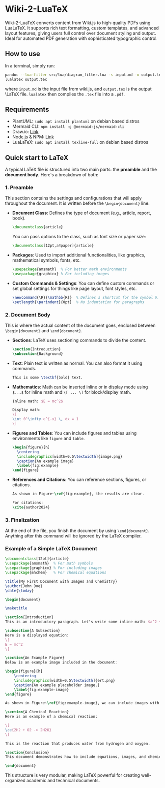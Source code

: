 # Wiki-2-LuaTeX
Wiki-2-LuaTeX converts content from Wiki.js to high-quality PDFs using LuaLaTeX. It supports rich text formatting, custom templates, and advanced layout features, giving users full control over document styling and output. Ideal for automated PDF generation with sophisticated typographic control.

## How to use
In a terminal, simply run:
```sh
pandoc --lua-filter src/lua/diagram_filter.lua -s input.md -o output.tex --pdf-engine=lualatex
lualatex output.tex
```
where `input.md` is the input file from wiki.js, and `output.tex` is the output \LaTeX file.
`lualatex` then compiles the `.tex` file into a `.pdf`.

## Requirements
- PlantUML: `sudo apt install plantuml` on debian based distros
- Mermaid CLI: `npm install -g @mermaid-js/mermaid-cli`
- Draw.io: [Link](https://github.com/jgraph/drawio-desktop/releases/tag/v24.7.17)
- Node.js & NPM: [Link](https://docs.npmjs.com/downloading-and-installing-node-js-and-npm)
- LuaLaTeX: `sudo apt install texlive-full` on debian based distros

## Quick start to LaTeX
A typical LaTeX file is structured into two main parts: the **preamble** and the **document body**. Here's a breakdown of both:

### 1. Preamble
This section contains the settings and configurations that will apply throughout the document. It is written before the `\begin{document}` line.

- **Document Class**: Defines the type of document (e.g., article, report, book).
  ```latex
  \documentclass{article}
  ```
  You can pass options to the class, such as font size or paper size:
  ```latex
  \documentclass[12pt,a4paper]{article}
  ```

- **Packages**: Used to import additional functionalities, like graphics, mathematical symbols, fonts, etc.
  ```latex
  \usepackage{amsmath}  % For better math environments
  \usepackage{graphicx} % For including images
  ```

- **Custom Commands & Settings**: You can define custom commands or set global settings for things like page layout, font styles, etc.
  ```latex
  \newcommand{\R}{\mathbb{R}}  % Defines a shortcut for the symbol ℝ
  \setlength{\parindent}{0pt}  % No indentation for paragraphs
  ```

### 2. Document Body
This is where the actual content of the document goes, enclosed between `\begin{document}` and `\end{document}`.

- **Sections**: LaTeX uses sectioning commands to divide the content.
  ```latex
  \section{Introduction}
  \subsection{Background}
  ```

- **Text**: Plain text is written as normal. You can also format it using commands.
  ```latex
  This is some \textbf{bold} text.
  ```

- **Mathematics**: Math can be inserted inline or in display mode using `$...$` for inline math and `\[ ... \]` for block/display math.
  ```latex
  Inline math: $E = mc^2$

  Display math:
  \[
  \int_0^\infty e^{-x} \, dx = 1
  \]
  ```

- **Figures and Tables**: You can include figures and tables using environments like `figure` and `table`.
  ```latex
  \begin{figure}[h]
    \centering
    \includegraphics[width=0.5\textwidth]{image.png}
    \caption{An example image}
    \label{fig:example}
  \end{figure}
  ```

- **References and Citations**: You can reference sections, figures, or citations.
  ```latex
  As shown in Figure~\ref{fig:example}, the results are clear.

  For citations:
  \cite{author2024}
  ```

### 3. Finalization
At the end of the file, you finish the document by using `\end{document}`. Anything after this command will be ignored by the LaTeX compiler.

### Example of a Simple LaTeX Document
```latex
\documentclass[12pt]{article}
\usepackage{amsmath}  % For math symbols
\usepackage{graphicx} % For including images
\usepackage{mhchem}   % For chemical equations

\title{My First Document with Images and Chemistry}
\author{John Doe}
\date{\today}

\begin{document}

\maketitle

\section{Introduction}
This is an introductory paragraph. Let's write some inline math: $a^2 + b^2 = c^2$.

\subsection{A Subsection}
Here is a displayed equation:
\[
E = mc^2
\]

\section{An Example Figure}
Below is an example image included in the document:

\begin{figure}[h]
    \centering
    \includegraphics[width=0.5\textwidth]{ert.png}
    \caption{An example placeholder image.}
    \label{fig:example-image}
\end{figure}

As shown in Figure~\ref{fig:example-image}, we can include images with captions and labels.

\section{A Chemical Reaction}
Here is an example of a chemical reaction:

\[
\ce{2H2 + O2 -> 2H2O}
\]

This is the reaction that produces water from hydrogen and oxygen.

\section{Conclusion}
This document demonstrates how to include equations, images, and chemical formulas.

\end{document}
```

This structure is very modular, making LaTeX powerful for creating well-organized academic and technical documents.
